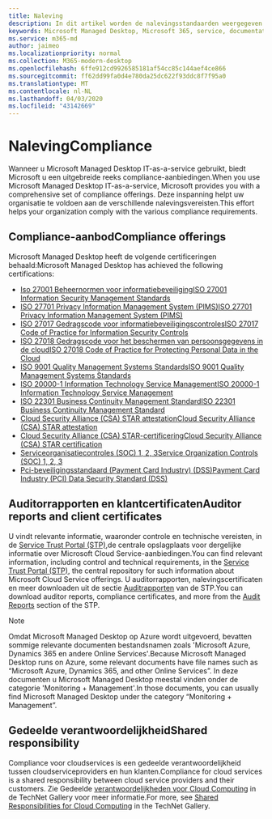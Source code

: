 ```yaml
---
title: Naleving
description: In dit artikel worden de nalevingsstandaarden weergegeven die relevant zijn voor Microsoft Managed Desktop.
keywords: Microsoft Managed Desktop, Microsoft 365, service, documentatie
ms.service: m365-md
author: jaimeo
ms.localizationpriority: normal
ms.collection: M365-modern-desktop
ms.openlocfilehash: 6ffe912cd9926585181af54cc85c144aef4ce866
ms.sourcegitcommit: ff62dd99fa0d4e780da25dc622f93ddc8f7f95a0
ms.translationtype: MT
ms.contentlocale: nl-NL
ms.lasthandoff: 04/03/2020
ms.locfileid: "43142669"
---
```

# <a name="compliance"></a><span data-ttu-id="af252-104">Naleving</span><span class="sxs-lookup"><span data-stu-id="af252-104">Compliance</span></span>

<span data-ttu-id="af252-105">Wanneer u Microsoft Managed Desktop IT-as-a-service gebruikt, biedt Microsoft u een uitgebreide reeks compliance-aanbiedingen.</span><span class="sxs-lookup"><span data-stu-id="af252-105">When you use Microsoft Managed Desktop IT-as-a-service, Microsoft provides you with a comprehensive set of compliance offerings.</span></span> <span data-ttu-id="af252-106">Deze inspanning helpt uw organisatie te voldoen aan de verschillende nalevingsvereisten.</span><span class="sxs-lookup"><span data-stu-id="af252-106">This effort helps your organization comply with the various compliance requirements.</span></span>

## <a name="compliance-offerings"></a><span data-ttu-id="af252-107">Compliance-aanbod</span><span class="sxs-lookup"><span data-stu-id="af252-107">Compliance offerings</span></span>

<span data-ttu-id="af252-108">Microsoft Managed Desktop heeft de volgende certificeringen behaald:</span><span class="sxs-lookup"><span data-stu-id="af252-108">Microsoft Managed Desktop has achieved the following certifications:</span></span>

- [<span data-ttu-id="af252-109">Iso 27001 Beheernormen voor informatiebeveiliging</span><span class="sxs-lookup"><span data-stu-id="af252-109">ISO 27001 Information Security Management Standards</span></span>](../../compliance/offering-ISO-27001.md)
- [<span data-ttu-id="af252-110">ISO 27701 Privacy Information Management System (PIMS)</span><span class="sxs-lookup"><span data-stu-id="af252-110">ISO 27701 Privacy Information Management System (PIMS)</span></span>](../../compliance/offering-iso-27701.md)
- [<span data-ttu-id="af252-111">ISO 27017 Gedragscode voor informatiebeveiligingscontroles</span><span class="sxs-lookup"><span data-stu-id="af252-111">ISO 27017 Code of Practice for Information Security Controls</span></span>](../../compliance/offering-ISO-27017.md)
- [<span data-ttu-id="af252-112">ISO 27018 Gedragscode voor het beschermen van persoonsgegevens in de cloud</span><span class="sxs-lookup"><span data-stu-id="af252-112">ISO 27018 Code of Practice for Protecting Personal Data in the Cloud</span></span>](../../compliance/offering-ISO-27018.md)
- [<span data-ttu-id="af252-113">ISO 9001 Quality Management Systems Standards</span><span class="sxs-lookup"><span data-stu-id="af252-113">ISO 9001 Quality Management Systems Standards</span></span>](../../compliance/offering-ISO-9001.md)
- [<span data-ttu-id="af252-114">ISO 20000-1 Information Technology Service Management</span><span class="sxs-lookup"><span data-stu-id="af252-114">ISO 20000-1 Information Technology Service Management</span></span>](../../compliance/offering-ISO-20000-1-2011.md)
- [<span data-ttu-id="af252-115">ISO 22301 Business Continuity Management Standard</span><span class="sxs-lookup"><span data-stu-id="af252-115">ISO 22301 Business Continuity Management Standard</span></span>](../../compliance/offering-ISO-22301.md)
- [<span data-ttu-id="af252-116">Cloud Security Alliance (CSA) STAR attestation</span><span class="sxs-lookup"><span data-stu-id="af252-116">Cloud Security Alliance (CSA) STAR attestation</span></span>](../../compliance/offering-CSA-STAR-Attestation.md)
- [<span data-ttu-id="af252-117">Cloud Security Alliance (CSA) STAR-certificering</span><span class="sxs-lookup"><span data-stu-id="af252-117">Cloud Security Alliance (CSA) STAR certification</span></span>](../../compliance/offering-CSA-Star-Certification.md)
- [<span data-ttu-id="af252-118">Serviceorganisatiecontroles (SOC) 1, 2, 3</span><span class="sxs-lookup"><span data-stu-id="af252-118">Service Organization Controls (SOC) 1, 2, 3</span></span>](../../compliance/offering-SOC.md)
- [<span data-ttu-id="af252-119">Pci-beveiligingsstandaard (Payment Card Industry) (DSS)</span><span class="sxs-lookup"><span data-stu-id="af252-119">Payment Card Industry (PCI) Data Security Standard (DSS)</span></span>](../../compliance/offering-PCI-DSS.md)

## <a name="auditor-reports-and-client-certificates"></a><span data-ttu-id="af252-120">Auditorrapporten en klantcertificaten</span><span class="sxs-lookup"><span data-stu-id="af252-120">Auditor reports and client certificates</span></span>

<span data-ttu-id="af252-121">U vindt relevante informatie, waaronder controle en technische vereisten, in de [Service Trust Portal (STP),](https://servicetrust.microsoft.com/)de centrale opslagplaats voor dergelijke informatie over Microsoft Cloud Service-aanbiedingen.</span><span class="sxs-lookup"><span data-stu-id="af252-121">You can find relevant information, including control and technical requirements, in the [Service Trust Portal (STP)](https://servicetrust.microsoft.com/), the central repository for such information about Microsoft Cloud Service offerings.</span></span> <span data-ttu-id="af252-122">U auditorrapporten, nalevingscertificaten en meer downloaden uit de sectie [Auditrapporten](https://servicetrust.microsoft.com/ViewPage/MSComplianceGuide) van de STP.</span><span class="sxs-lookup"><span data-stu-id="af252-122">You can download auditor reports, compliance certificates, and more from the [Audit Reports](https://servicetrust.microsoft.com/ViewPage/MSComplianceGuide) section of the STP.</span></span>

> [!NOTE]
> <span data-ttu-id="af252-123">Omdat Microsoft Managed Desktop op Azure wordt uitgevoerd, bevatten sommige relevante documenten bestandsnamen zoals 'Microsoft Azure, Dynamics 365 en andere Online Services'.</span><span class="sxs-lookup"><span data-stu-id="af252-123">Because Microsoft Managed Desktop runs on Azure, some relevant documents have file names such as “Microsoft Azure, Dynamics 365, and other Online Services”.</span></span> <span data-ttu-id="af252-124">In deze documenten u Microsoft Managed Desktop meestal vinden onder de categorie 'Monitoring + Management'.</span><span class="sxs-lookup"><span data-stu-id="af252-124">In those documents, you can usually find Microsoft Managed Desktop under the category “Monitoring + Management”.</span></span>

## <a name="shared-responsibility"></a><span data-ttu-id="af252-125">Gedeelde verantwoordelijkheid</span><span class="sxs-lookup"><span data-stu-id="af252-125">Shared responsibility</span></span>

<span data-ttu-id="af252-126">Compliance voor cloudservices is een gedeelde verantwoordelijkheid tussen cloudserviceproviders en hun klanten.</span><span class="sxs-lookup"><span data-stu-id="af252-126">Compliance for cloud services is a shared responsibility between cloud service providers and their customers.</span></span> <span data-ttu-id="af252-127">Zie Gedeelde [verantwoordelijkheden voor Cloud Computing](https://gallery.technet.microsoft.com/Shared-Responsibilities-81d0ff91) in de TechNet Gallery voor meer informatie.</span><span class="sxs-lookup"><span data-stu-id="af252-127">For more, see [Shared Responsibilities for Cloud Computing](https://gallery.technet.microsoft.com/Shared-Responsibilities-81d0ff91) in the TechNet Gallery.</span></span>
